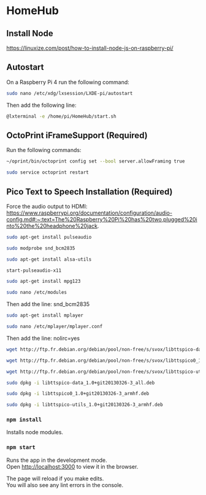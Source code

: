 # HomeHub

## Install Node
https://linuxize.com/post/how-to-install-node-js-on-raspberry-pi/

## Autostart

On a Raspberry Pi 4 run the following command:

```sh
sudo nano /etc/xdg/lxsession/LXDE-pi/autostart
```

Then add the following line:

```sh
@lxterminal -e /home/pi/HomeHub/start.sh
```

## OctoPrint iFrameSupport (Required)

Run the following commands:

```sh
~/oprint/bin/octoprint config set --bool server.allowFraming true
```

```sh
sudo service octoprint restart
```

## Pico Text to Speech Installation (Required)
Force the audio output to HDMI: https://www.raspberrypi.org/documentation/configuration/audio-config.md#:~:text=The%20Raspberry%20Pi%20has%20two,plugged%20into%20the%20headphone%20jack.
```sh
sudo apt-get install pulseaudio
```
```sh
sudo modprobe snd_bcm2835
```
```sh
sudo apt-get install alsa-utils
```
```sh
start-pulseaudio-x11
```
```sh
sudo apt-get install mpg123
```
```sh
sudo nano /etc/modules
```
Then add the line: snd_bcm2835
```sh
sudo apt-get install mplayer
```
```sh
sudo nano /etc/mplayer/mplayer.conf
```

Then add the line: nolirc=yes

```sh
wget http://ftp.fr.debian.org/debian/pool/non-free/s/svox/libttspico-data_1.0+git20130326-3_all.deb
```
```sh
wget http://ftp.fr.debian.org/debian/pool/non-free/s/svox/libttspico0_1.0+git20130326-3_armhf.deb
```
```sh
wget http://ftp.fr.debian.org/debian/pool/non-free/s/svox/libttspico-utils_1.0+git20130326-3_armhf.deb
```
```sh
sudo dpkg -i libttspico-data_1.0+git20130326-3_all.deb
```
```sh
sudo dpkg -i libttspico0_1.0+git20130326-3_armhf.deb
```
```sh
sudo dpkg -i libttspico-utils_1.0+git20130326-3_armhf.deb
```


### `npm install`

Installs node modules.

### `npm start`

Runs the app in the development mode.<br />
Open [http://localhost:3000](http://localhost:3000) to view it in the browser.

The page will reload if you make edits.<br />
You will also see any lint errors in the console.

